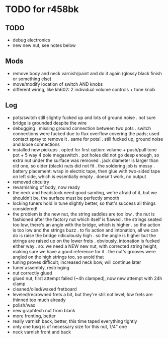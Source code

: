 # TODO for r458bk

## TODO
- debug electronics
- new new nut, see notes below

## Mods
- remove body and neck varnish/paint and do it again
(glossy black finish or something else)
- move/modify location of switch AND knobs
- different wiring, like kh602: 2 individual volume controls + tone knob


## Log
- pots/switch still slightly fucked up and lots of ground noise
	. not sure bridge is grounded despite the wire
- debugging
	. missing ground connection between two pots
	. switch connections were fucked due to flux overflow covering the pads;
	used contact spray to remove it
	. same for pots!
	. still fucked up, ground noise and loose connections
- installed new pickups
	. opted for first option: volume + push/pull tone pot + 5 way 4 pole megaswitch
	. pot holes did not go deep enough, so extra nut under the surface was removed
	. jack diameter is larger than old one, so older (black) nuts did not fit
	. the soldering job is messy
	. battery placement: wrap in electric tape,
	then glue with two-sided tape on left side, which is essentially empty
	. doesn't work, no output
- removed circuitry
- revarnishing of body, now ready
- the neck and headstock need good sanding, we're afraid of it, but we shouldn't be,
the surface must be perfectly smooth
- locking tuners hold in tune slightly better, so that's success all things considered!
- the problem is the new nut, the string saddles are too low
	. the nut is fashioned after the factory nut which itself is flawed
	. the strings seated too low, there's an angle with the bridge, which is higher
	. so the action is too low and the strings buzz
	. to fix action and intonation, all we can do is raise the bridge ridiculously high
	. so the angle is higher but the strings are raised up on the lower frets
	. obviously, intonation is fucked either way
	. so: we need a NEW new nut, with corrected string height,
	making sure we have a good reference for it
	. the nut's grooves were angled on the high strings too,
	so avoid that
- tuning proves difficult; increased neck bow, will continue later
- tuner assembly, restringing
- nut correctly glued
- glued nut, first attempt failed (~4h clamped), now new attempt with 24h clamp
- cleaned/oiled/waxed fretboard
- leveled/recrowned frets a bit, but they're still not level;
low frets are thinned too much already
- polish/wax
- new graphtech nut from blank
- more fronting, better
- really varnish back, better, this time taped everything tightly
- only one tusq is of necessary size for this nut, 1/4" one
- neck varnish front and back
